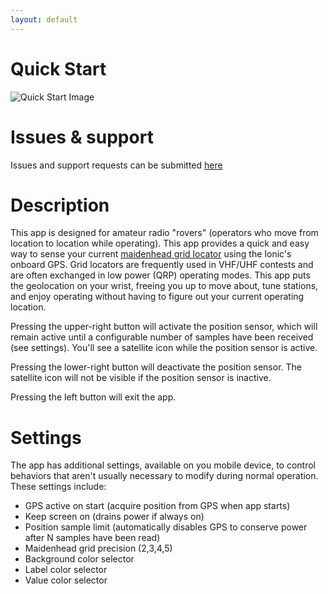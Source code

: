 ```yaml
---
layout: default
---
```


# Quick Start

![Quick Start Image](/ionic-maidenhead/assets/images/ionic.png)

# Issues & support

Issues and support requests can be submitted [here](https://github.com/thorbert/ionic-maidenhead-support/issues)

# Description

This app is designed for amateur radio "rovers" (operators who move from location to location while operating). This app provides a quick and easy way to sense your current [maidenhead grid locator](https://en.wikipedia.org/wiki/Maidenhead_Locator_System) using the Ionic's onboard GPS. Grid locators are frequently used in VHF/UHF contests and are often exchanged in low power (QRP) operating modes. This app puts the geolocation on your wrist, freeing you up to move about, tune stations, and enjoy operating without having to figure out your current operating location.

Pressing the upper-right button will activate the position sensor, which will remain active until a configurable number of samples have been received (see settings). You'll see a satellite icon while the position sensor is active.

Pressing the lower-right button will deactivate the position sensor. The satellite icon will not be visible if the position sensor is inactive.

Pressing the left button will exit the app.

# Settings

The app has additional settings, available on you mobile device, to control behaviors that aren't usually necessary to modify during normal operation. These settings include:

* GPS active on start (acquire position from GPS when app starts)
* Keep screen on (drains power if always on)
* Position sample limit (automatically disables GPS to conserve power after N samples have been read)
* Maidenhead grid precision (2,3,4,5)
* Background color selector
* Label color selector
* Value color selector
